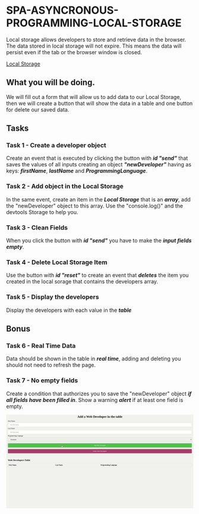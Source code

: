 
# SPA-ASYNCRONOUS-PROGRAMMING-LOCAL-STORAGE

Local storage allows developers to store and retrieve data in the browser. The data stored in local storage will not expire. This means the data will persist even if the tab or the browser window is closed.

[Local Storage](https://developer.mozilla.org/en-US/docs/Web/API/Window/localStorage?retiredLocale=it)

## What you will be doing.

We will fill out a form that will allow us to add data to our Local Storage, then we will create a button that will show the data in a table and one button for delete our saved data.

## Tasks

### Task 1 - Create a developer object

Create an event that is executed by clicking the button with ***id "send"*** that saves the values of all inputs creating an object ***"newDeveloper"*** having as keys: ***firstName***, ***lastName*** and ***ProgrammingLanguage***.

### Task 2 - Add object in the Local Storage

In the same event, create an item in the ***Local Storage*** that is an ***array***, add the "newDeveloper" object to this array.
Use the "console.log()" and the devtools Storage to help you.

### Task 3 - Clean Fields

When you click the button with ***id "send"*** you have to make the ***input fields empty***.

### Task 4 - Delete Local Storage Item

Use the button with ***id "reset"*** to create an event that ***deletes*** the item you created in the local sorage that contains the developers array.

### Task 5 - Display the developers

Display the developers with each value in the ***table***

## Bonus

### Task 6 - Real Time Data

Data should be shown in the table in ***real time***, adding and deleting you should not need to refresh the page.

### Task 7 - No empty fields

Create a condition that authorizes you to save the "newDeveloper" object ***if all fields have been filled in***.
Show a warning ***alert*** if at least one field is empty.

![JavaScript SPA-DOM-EVENT-BUBBLING beginners](./assets/local-storage.gif)
